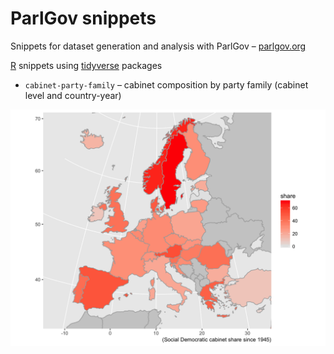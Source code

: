 # ParlGov snippets

Snippets for dataset generation and analysis with ParlGov – [parlgov.org](http://www.parlgov.org)

[R](https://www.r-project.org/) snippets using  [tidyverse](https://www.tidyverse.org/) packages

 * `cabinet-party-family` – cabinet composition by party family (cabinet level and country-year)

![Cabinet share by party family](cabinet-party-family/cabinet-map-europe.png)
